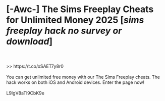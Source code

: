 # [-Awc-] The Sims Freeplay Cheats for Unlimited Money 2025 [*sims freeplay hack no survey or download*]
<br>
<br> >> https://t.co/xSAET7y8r0

<br>
<br>You can get unlimited free money with our The Sims Freeplay cheats. The hack works on both iOS and Android devices. Enter the page now!
<br>
<br>L9IgV8aTl9CbK9e

